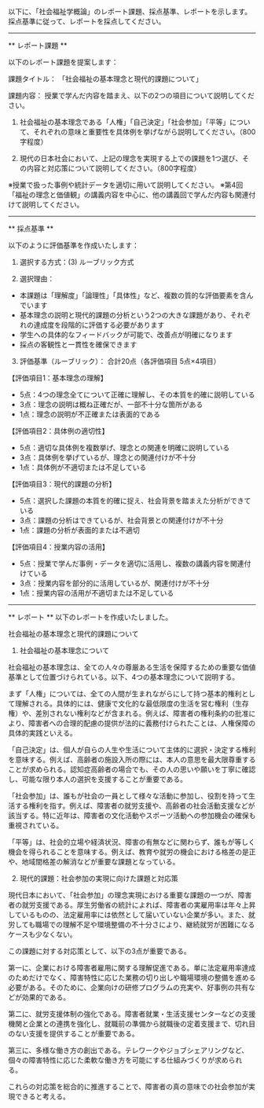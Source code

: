 以下に、「社会福祉学概論」のレポート課題、採点基準、レポートを示します。採点基準に従って、レポートを採点してください。

---------------------------------------
** レポート課題 **

以下のレポート課題を提案します：

課題タイトル：
「社会福祉の基本理念と現代的課題について」

課題内容：
授業で学んだ内容を踏まえ、以下の2つの項目について説明してください。

1. 社会福祉の基本理念である「人権」「自己決定」「社会参加」「平等」について、それぞれの意味と重要性を具体例を挙げながら説明してください。（800字程度）

2. 現代の日本社会において、上記の理念を実現する上での課題を1つ選び、その内容と対応策について説明してください。（800字程度）

※授業で扱った事例や統計データを適切に用いて説明してください。
※第4回「福祉の理念と価値観」の講義内容を中心に、他の講義回で学んだ内容も関連付けて説明してください。

---------------------------------------
** 採点基準 **

以下のように評価基準を作成いたします：

1. 選択する方式：(3) ルーブリック方式

2. 選択理由：
- 本課題は「理解度」「論理性」「具体性」など、複数の質的な評価要素を含んでいます
- 基本理念の説明と現代的課題の分析という2つの大きな課題があり、それぞれの達成度を段階的に評価する必要があります
- 学生への具体的なフィードバックが可能で、改善点が明確になります
- 採点の客観性と一貫性を確保できます

3. 評価基準（ルーブリック）：
合計20点（各評価項目 5点×4項目）

【評価項目1：基本理念の理解】
- 5点：4つの理念全てについて正確に理解し、その本質を的確に説明している
- 3点：理念の説明は概ね正確だが、一部不十分な箇所がある
- 1点：理念の説明が不正確または表面的である

【評価項目2：具体例の適切性】
- 5点：適切な具体例を複数挙げ、理念との関連を明確に説明している
- 3点：具体例を挙げているが、理念との関連付けが不十分
- 1点：具体例が不適切または不足している

【評価項目3：現代的課題の分析】
- 5点：選択した課題の本質を的確に捉え、社会背景を踏まえた分析ができている
- 3点：課題の分析はできているが、社会背景との関連付けが不十分
- 1点：課題の分析が表面的または不適切

【評価項目4：授業内容の活用】
- 5点：授業で学んだ事例・データを適切に活用し、複数の講義内容を関連付けている
- 3点：授業内容を部分的に活用しているが、関連付けが不十分
- 1点：授業内容の活用が不適切または不足している

---------------------------------------
** レポート **
以下のレポートを作成いたしました。

社会福祉の基本理念と現代的課題について

1. 社会福祉の基本理念について

社会福祉の基本理念は、全ての人々の尊厳ある生活を保障するための重要な価値基準として位置づけられている。以下、4つの基本理念について説明する。

まず「人権」については、全ての人間が生まれながらにして持つ基本的権利として理解される。具体的には、健康で文化的な最低限度の生活を営む権利（生存権）や、差別されない権利などが含まれる。例えば、障害者の権利条約の批准により、障害者への合理的配慮の提供が法的に義務付けられたことは、人権保障の具体的実践といえる。

「自己決定」は、個人が自らの人生や生活について主体的に選択・決定する権利を意味する。例えば、高齢者の施設入所の際には、本人の意思を最大限尊重することが求められる。認知症高齢者の場合でも、その人の思いや願いを丁寧に確認し、可能な限り本人の選択を支援することが重要である。

「社会参加」は、誰もが社会の一員として様々な活動に参加し、役割を持って生活する権利を指す。例えば、障害者の就労支援や、高齢者の社会活動支援などが該当する。特に近年は、障害者の文化活動やスポーツ活動への参加機会の確保も重視されている。

「平等」は、社会的立場や経済状況、障害の有無などに関わらず、誰もが等しく機会を得られることを意味する。例えば、教育や就労の機会における格差の是正や、地域間格差の解消などが重要な課題となっている。

2. 現代的課題：社会参加の実現に向けた課題と対応策

現代日本において、「社会参加」の理念実現における重要な課題の一つが、障害者の就労支援である。厚生労働省の統計によれば、障害者の実雇用率は年々上昇しているものの、法定雇用率には依然として届いていない企業が多い。また、就労しても職場での理解不足や環境整備の不十分さにより、継続就労が困難になるケースも少なくない。

この課題に対する対応策として、以下の3点が重要である。

第一に、企業における障害者雇用に関する理解促進である。単に法定雇用率達成のためだけでなく、障害特性に応じた業務の切り出しや職場環境の整備を進める必要がある。そのために、企業向けの研修プログラムの充実や、好事例の共有などが効果的である。

第二に、就労支援体制の強化である。障害者就業・生活支援センターなどの支援機関と企業との連携を強化し、就職前の準備から就職後の定着支援まで、切れ目のない支援を提供することが重要である。

第三に、多様な働き方の創出である。テレワークやジョブシェアリングなど、個々の障害特性に応じた柔軟な働き方を可能にする仕組みづくりが求められる。

これらの対応策を総合的に推進することで、障害者の真の意味での社会参加が実現できると考える。


